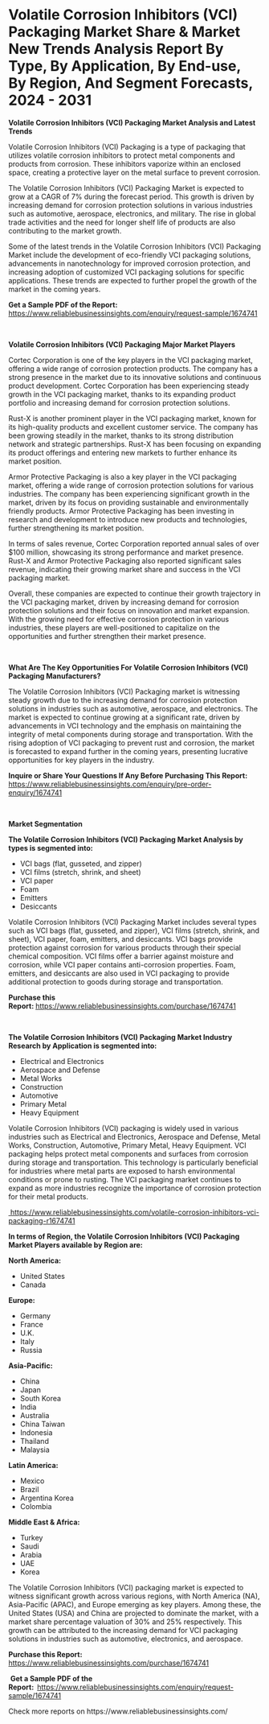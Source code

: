 <p><h1>Volatile Corrosion Inhibitors (VCI) Packaging Market Share & Market New Trends Analysis Report By Type, By Application, By End-use, By Region, And Segment Forecasts, 2024 - 2031</h1></p><p><strong>Volatile Corrosion Inhibitors (VCI) Packaging Market Analysis and Latest Trends</strong></p>
<p><p>Volatile Corrosion Inhibitors (VCI) Packaging is a type of packaging that utilizes volatile corrosion inhibitors to protect metal components and products from corrosion. These inhibitors vaporize within an enclosed space, creating a protective layer on the metal surface to prevent corrosion.</p><p>The Volatile Corrosion Inhibitors (VCI) Packaging Market is expected to grow at a CAGR of 7% during the forecast period. This growth is driven by increasing demand for corrosion protection solutions in various industries such as automotive, aerospace, electronics, and military. The rise in global trade activities and the need for longer shelf life of products are also contributing to the market growth.</p><p>Some of the latest trends in the Volatile Corrosion Inhibitors (VCI) Packaging Market include the development of eco-friendly VCI packaging solutions, advancements in nanotechnology for improved corrosion protection, and increasing adoption of customized VCI packaging solutions for specific applications. These trends are expected to further propel the growth of the market in the coming years.</p></p>
<p><strong>Get a Sample PDF of the Report:&nbsp;</strong> <a href="https://www.reliablebusinessinsights.com/enquiry/request-sample/1674741">https://www.reliablebusinessinsights.com/enquiry/request-sample/1674741</a></p>
<p>&nbsp;</p>
<p><strong>Volatile Corrosion Inhibitors (VCI) Packaging Major Market Players</strong></p>
<p><p>Cortec Corporation is one of the key players in the VCI packaging market, offering a wide range of corrosion protection products. The company has a strong presence in the market due to its innovative solutions and continuous product development. Cortec Corporation has been experiencing steady growth in the VCI packaging market, thanks to its expanding product portfolio and increasing demand for corrosion protection solutions.</p><p>Rust-X is another prominent player in the VCI packaging market, known for its high-quality products and excellent customer service. The company has been growing steadily in the market, thanks to its strong distribution network and strategic partnerships. Rust-X has been focusing on expanding its product offerings and entering new markets to further enhance its market position.</p><p>Armor Protective Packaging is also a key player in the VCI packaging market, offering a wide range of corrosion protection solutions for various industries. The company has been experiencing significant growth in the market, driven by its focus on providing sustainable and environmentally friendly products. Armor Protective Packaging has been investing in research and development to introduce new products and technologies, further strengthening its market position.</p><p>In terms of sales revenue, Cortec Corporation reported annual sales of over $100 million, showcasing its strong performance and market presence. Rust-X and Armor Protective Packaging also reported significant sales revenue, indicating their growing market share and success in the VCI packaging market.</p><p>Overall, these companies are expected to continue their growth trajectory in the VCI packaging market, driven by increasing demand for corrosion protection solutions and their focus on innovation and market expansion. With the growing need for effective corrosion protection in various industries, these players are well-positioned to capitalize on the opportunities and further strengthen their market presence.</p></p>
<p>&nbsp;</p>
<p><strong>What Are The Key Opportunities For Volatile Corrosion Inhibitors (VCI) Packaging Manufacturers?</strong></p>
<p><p>The Volatile Corrosion Inhibitors (VCI) Packaging market is witnessing steady growth due to the increasing demand for corrosion protection solutions in industries such as automotive, aerospace, and electronics. The market is expected to continue growing at a significant rate, driven by advancements in VCI technology and the emphasis on maintaining the integrity of metal components during storage and transportation. With the rising adoption of VCI packaging to prevent rust and corrosion, the market is forecasted to expand further in the coming years, presenting lucrative opportunities for key players in the industry.</p></p>
<p><strong>Inquire or Share Your Questions If Any Before Purchasing This Report:</strong> <a href="https://www.reliablebusinessinsights.com/enquiry/pre-order-enquiry/1674741">https://www.reliablebusinessinsights.com/enquiry/pre-order-enquiry/1674741</a></p>
<p>&nbsp;</p>
<p><strong>Market Segmentation</strong></p>
<p><strong>The Volatile Corrosion Inhibitors (VCI) Packaging Market Analysis by types is segmented into:</strong></p>
<p><ul><li>VCI bags (flat, gusseted, and zipper)</li><li>VCI films (stretch, shrink, and sheet)</li><li>VCI paper</li><li>Foam</li><li>Emitters</li><li>Desiccants</li></ul></p>
<p><p>Volatile Corrosion Inhibitors (VCI) Packaging Market includes several types such as VCI bags (flat, gusseted, and zipper), VCI films (stretch, shrink, and sheet), VCI paper, foam, emitters, and desiccants. VCI bags provide protection against corrosion for various products through their special chemical composition. VCI films offer a barrier against moisture and corrosion, while VCI paper contains anti-corrosion properties. Foam, emitters, and desiccants are also used in VCI packaging to provide additional protection to goods during storage and transportation.</p></p>
<p><strong>Purchase this Report:&nbsp;</strong><a href="https://www.reliablebusinessinsights.com/purchase/1674741">https://www.reliablebusinessinsights.com/purchase/1674741</a></p>
<p>&nbsp;</p>
<p><strong>The Volatile Corrosion Inhibitors (VCI) Packaging Market Industry Research by Application is segmented into:</strong></p>
<p><ul><li>Electrical and Electronics</li><li>Aerospace and Defense</li><li>Metal Works</li><li>Construction</li><li>Automotive</li><li>Primary Metal</li><li>Heavy Equipment</li></ul></p>
<p><p>Volatile Corrosion Inhibitors (VCI) packaging is widely used in various industries such as Electrical and Electronics, Aerospace and Defense, Metal Works, Construction, Automotive, Primary Metal, Heavy Equipment. VCI packaging helps protect metal components and surfaces from corrosion during storage and transportation. This technology is particularly beneficial for industries where metal parts are exposed to harsh environmental conditions or prone to rusting. The VCI packaging market continues to expand as more industries recognize the importance of corrosion protection for their metal products.</p></p>
<p><a href="https://www.reliablebusinessinsights.com/volatile-corrosion-inhibitors-vci-packaging-r1674741">&nbsp;https://www.reliablebusinessinsights.com/volatile-corrosion-inhibitors-vci-packaging-r1674741</a></p>
<p><strong>In terms of Region, the Volatile Corrosion Inhibitors (VCI) Packaging Market Players available by Region are:</strong></p>
<p>
    <p> <strong> North America: </strong>
        <ul>
            <li>United States</li>
            <li>Canada</li>
        </ul>
        </p> 
    <p> <strong> Europe: </strong>
        <ul>
            <li>Germany</li>
            <li>France</li>
            <li>U.K.</li>
            <li>Italy</li>
            <li>Russia</li>
        </ul>
        </p> 
    <p> <strong> Asia-Pacific: </strong>
        <ul>
            <li>China</li>
            <li>Japan</li>
            <li>South Korea</li>
            <li>India</li>
            <li>Australia</li>
            <li>China Taiwan</li>
            <li>Indonesia</li>
            <li>Thailand</li>
            <li>Malaysia</li>
        </ul>
        </p> 
    <p> <strong> Latin America: </strong>
        <ul>
            <li>Mexico</li>
            <li>Brazil</li>
            <li>Argentina Korea</li>
            <li>Colombia</li>
        </ul>
        </p> 
    <p> <strong> Middle East & Africa: </strong>
        <ul>
            <li>Turkey</li>
            <li>Saudi</li>
            <li>Arabia</li>
            <li>UAE</li>
            <li>Korea</li>
        </ul>
    </p>
    </p>
<p><p>The Volatile Corrosion Inhibitors (VCI) packaging market is expected to witness significant growth across various regions, with North America (NA), Asia-Pacific (APAC), and Europe emerging as key players. Among these, the United States (USA) and China are projected to dominate the market, with a market share percentage valuation of 30% and 25% respectively. This growth can be attributed to the increasing demand for VCI packaging solutions in industries such as automotive, electronics, and aerospace.</p></p>
<p><strong>Purchase this Report: </strong><a href="https://www.reliablebusinessinsights.com/purchase/1674741">https://www.reliablebusinessinsights.com/purchase/1674741</a></p>
<p>&nbsp;<strong>Get a Sample PDF of the Report:&nbsp;&nbsp;</strong><a href="https://www.reliablebusinessinsights.com/enquiry/request-sample/1674741">https://www.reliablebusinessinsights.com/enquiry/request-sample/1674741</a></p>
<p><strong></strong></p>
<p>Check more reports on https://www.reliablebusinessinsights.com/</p>